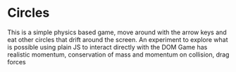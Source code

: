 # Circles
This is a simple physics based game, move around with the arrow keys and eat other circles that drift around the screen. An experiment to explore what is possible using plain JS to interact directly with the DOM
Game has realistic momentum, conservation of mass and momentum on collision, drag forces 
